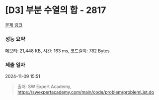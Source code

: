 # [D3] 부분 수열의 합 - 2817 

[문제 링크](https://swexpertacademy.com/main/code/problem/problemDetail.do?contestProbId=AV7IzvG6EksDFAXB) 

### 성능 요약

메모리: 21,448 KB, 시간: 163 ms, 코드길이: 782 Bytes

### 제출 일자

2024-11-09 15:51



> 출처: SW Expert Academy, https://swexpertacademy.com/main/code/problem/problemList.do